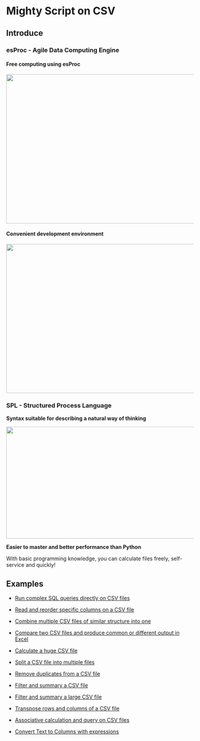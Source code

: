 # Mighty Script on CSV

## Introduce 

### esProc - Agile Data Computing Engine

#### Free computing using esProc
<img src="http://www.raqsoft.com/html/file-processor/file-processor-4.png" width="800" height="400">

#### Convenient development environment
<img src="http://www.raqsoft.com/html/file-processor/file-processor-5.png" width="800" height="400">

### SPL - Structured Process Language

**Syntax suitable for describing a natural way of thinking**

<img src="http://www.raqsoft.com/html/file-processor/file-processor-7.png"  width="800" height="300">


**Easier to master and better performance than Python**

With basic programming knowledge, you can calculate files freely, self-service and quickly!

## Examples

- [Run complex SQL queries directly on CSV files](run-sql-over-csv&xls.md)

- [Read and reorder specific columns on a CSV file](read-reorder-columns-CVS-file.md)

- [Combine multiple CSV files of similar structure into one](combine-multiple-CSVs-into-one.md)

- [Compare two CSV files and produce common or different output in Excel](compare-two-CSV-files.md)

- [Calculate a huge CSV file](calculate-a-huge-text-file.md)

- [Split a CSV file into multiple files](split-a-csv-file-into-multiple-files.md)

- [Remove duplicates from a CSV file](remove-duplicates-from-csv.md)

- [Filter and summary a CSV file](fiter-and-summary-csv.md)

- [Filter and summary a large CSV file](filter-and-summary-a-large-CSV-file.md)

- [Transpose rows and columns of a CSV file](transpose-rows-columns-CSV-file.md)

- [Associative calculation and query on CSV files](associative-calculation-on-CSVs.md)

- [Convert Text to Columns with expressions](convert-text-to-columns.md)






